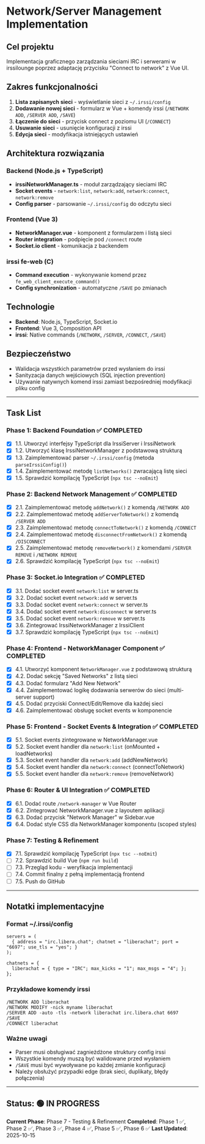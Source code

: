 # Network/Server Management Implementation

## Cel projektu
Implementacja graficznego zarządzania sieciami IRC i serwerami w irssilounge poprzez adaptację przycisku "Connect to network" z Vue UI.

## Zakres funkcjonalności
1. **Lista zapisanych sieci** - wyświetlanie sieci z `~/.irssi/config`
2. **Dodawanie nowej sieci** - formularz w Vue + komendy irssi (`/NETWORK ADD`, `/SERVER ADD`, `/SAVE`)
3. **Łączenie do sieci** - przycisk connect z poziomu UI (`/CONNECT`)
4. **Usuwanie sieci** - usunięcie konfiguracji z irssi
5. **Edycja sieci** - modyfikacja istniejących ustawień

## Architektura rozwiązania

### Backend (Node.js + TypeScript)
- **irssiNetworkManager.ts** - moduł zarządzający sieciami IRC
- **Socket events** - `network:list`, `network:add`, `network:connect`, `network:remove`
- **Config parser** - parsowanie `~/.irssi/config` do odczytu sieci

### Frontend (Vue 3)
- **NetworkManager.vue** - komponent z formularzem i listą sieci
- **Router integration** - podpięcie pod `/connect` route
- **Socket.io client** - komunikacja z backendem

### irssi fe-web (C)
- **Command execution** - wykonywanie komend przez `fe_web_client_execute_command()`
- **Config synchronization** - automatyczne `/SAVE` po zmianach

## Technologie
- **Backend**: Node.js, TypeScript, Socket.io
- **Frontend**: Vue 3, Composition API
- **irssi**: Native commands (`/NETWORK`, `/SERVER`, `/CONNECT`, `/SAVE`)

## Bezpieczeństwo
- Walidacja wszystkich parametrów przed wysłaniem do irssi
- Sanityzacja danych wejściowych (SQL injection prevention)
- Używanie natywnych komend irssi zamiast bezpośredniej modyfikacji pliku config

---

## Task List

### Phase 1: Backend Foundation ✅ COMPLETED
- [x] 1.1. Utworzyć interfejsy TypeScript dla IrssiServer i IrssiNetwork
- [x] 1.2. Utworzyć klasę IrssiNetworkManager z podstawową strukturą
- [x] 1.3. Zaimplementować parser `~/.irssi/config` (metoda `parseIrssiConfig()`)
- [x] 1.4. Zaimplementować metodę `listNetworks()` zwracającą listę sieci
- [x] 1.5. Sprawdzić kompilację TypeScript (`npx tsc --noEmit`)

### Phase 2: Backend Network Management ✅ COMPLETED
- [x] 2.1. Zaimplementować metodę `addNetwork()` z komendą `/NETWORK ADD`
- [x] 2.2. Zaimplementować metodę `addServerToNetwork()` z komendą `/SERVER ADD`
- [x] 2.3. Zaimplementować metodę `connectToNetwork()` z komendą `/CONNECT`
- [x] 2.4. Zaimplementować metodę `disconnectFromNetwork()` z komendą `/DISCONNECT`
- [x] 2.5. Zaimplementować metodę `removeNetwork()` z komendami `/SERVER REMOVE` i `/NETWORK REMOVE`
- [x] 2.6. Sprawdzić kompilację TypeScript (`npx tsc --noEmit`)

### Phase 3: Socket.io Integration ✅ COMPLETED
- [x] 3.1. Dodać socket event `network:list` w server.ts
- [x] 3.2. Dodać socket event `network:add` w server.ts
- [x] 3.3. Dodać socket event `network:connect` w server.ts
- [x] 3.4. Dodać socket event `network:disconnect` w server.ts
- [x] 3.5. Dodać socket event `network:remove` w server.ts
- [x] 3.6. Zintegrować IrssiNetworkManager z IrssiClient
- [x] 3.7. Sprawdzić kompilację TypeScript (`npx tsc --noEmit`)

### Phase 4: Frontend - NetworkManager Component ✅ COMPLETED
- [x] 4.1. Utworzyć komponent `NetworkManager.vue` z podstawową strukturą
- [x] 4.2. Dodać sekcję "Saved Networks" z listą sieci
- [x] 4.3. Dodać formularz "Add New Network"
- [x] 4.4. Zaimplementować logikę dodawania serwerów do sieci (multi-server support)
- [x] 4.5. Dodać przyciski Connect/Edit/Remove dla każdej sieci
- [x] 4.6. Zaimplementować obsługę socket events w komponencie

### Phase 5: Frontend - Socket Events & Integration ✅ COMPLETED
- [x] 5.1. Socket events zintegrowane w NetworkManager.vue
- [x] 5.2. Socket event handler dla `network:list` (onMounted + loadNetworks)
- [x] 5.3. Socket event handler dla `network:add` (addNewNetwork)
- [x] 5.4. Socket event handler dla `network:connect` (connectToNetwork)
- [x] 5.5. Socket event handler dla `network:remove` (removeNetwork)

### Phase 6: Router & UI Integration ✅ COMPLETED
- [x] 6.1. Dodać route `/network-manager` w Vue Router
- [x] 6.2. Zintegrować NetworkManager.vue z layoutem aplikacji
- [x] 6.3. Dodać przycisk "Network Manager" w Sidebar.vue
- [x] 6.4. Dodać style CSS dla NetworkManager komponentu (scoped styles)

### Phase 7: Testing & Refinement
- [x] 7.1. Sprawdzić kompilację TypeScript (`npx tsc --noEmit`)
- [ ] 7.2. Sprawdzić build Vue (`npm run build`)
- [ ] 7.3. Przegląd kodu - weryfikacja implementacji
- [ ] 7.4. Commit finalny z pełną implementacją frontend
- [ ] 7.5. Push do GitHub

---

## Notatki implementacyjne

### Format ~/.irssi/config
```
servers = (
  { address = "irc.libera.chat"; chatnet = "liberachat"; port = "6697"; use_tls = "yes"; }
);

chatnets = {
  liberachat = { type = "IRC"; max_kicks = "1"; max_msgs = "4"; };
};
```

### Przykładowe komendy irssi
```
/NETWORK ADD liberachat
/NETWORK MODIFY -nick myname liberachat
/SERVER ADD -auto -tls -network liberachat irc.libera.chat 6697
/SAVE
/CONNECT liberachat
```

### Ważne uwagi
- Parser musi obsługiwać zagnieżdżone struktury config irssi
- Wszystkie komendy muszą być walidowane przed wysłaniem
- `/SAVE` musi być wywoływane po każdej zmianie konfiguracji
- Należy obsłużyć przypadki edge (brak sieci, duplikaty, błędy połączenia)

---

## Status: 🟢 IN PROGRESS
**Current Phase**: Phase 7 - Testing & Refinement
**Completed**: Phase 1 ✅, Phase 2 ✅, Phase 3 ✅, Phase 4 ✅, Phase 5 ✅, Phase 6 ✅
**Last Updated**: 2025-10-15
